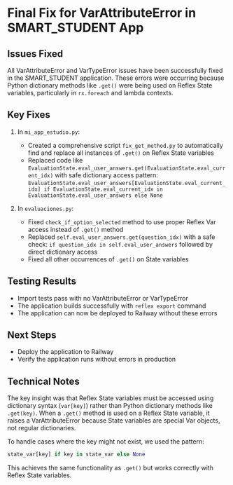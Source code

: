 # Final Fix for VarAttributeError in SMART_STUDENT App

## Issues Fixed

All VarAttributeError and VarTypeError issues have been successfully fixed in the SMART_STUDENT application. These errors were occurring because Python dictionary methods like `.get()` were being used on Reflex State variables, particularly in `rx.foreach` and lambda contexts.

## Key Fixes

1. In `mi_app_estudio.py`:
   - Created a comprehensive script `fix_get_method.py` to automatically find and replace all instances of `.get()` on Reflex State variables
   - Replaced code like `EvaluationState.eval_user_answers.get(EvaluationState.eval_current_idx)` with safe dictionary access pattern: `EvaluationState.eval_user_answers[EvaluationState.eval_current_idx] if EvaluationState.eval_current_idx in EvaluationState.eval_user_answers else None`

2. In `evaluaciones.py`:
   - Fixed `check_if_option_selected` method to use proper Reflex Var access instead of `.get()` method
   - Replaced `self.eval_user_answers.get(question_idx)` with a safe check: `if question_idx in self.eval_user_answers` followed by direct dictionary access
   - Fixed all other occurrences of `.get()` on State variables

## Testing Results

- Import tests pass with no VarAttributeError or VarTypeError
- The application builds successfully with `reflex export` command
- The application can now be deployed to Railway without these errors

## Next Steps

- Deploy the application to Railway
- Verify the application runs without errors in production

## Technical Notes

The key insight was that Reflex State variables must be accessed using dictionary syntax (`var[key]`) rather than Python dictionary methods like `.get(key)`. When a `.get()` method is used on a Reflex State variable, it raises a VarAttributeError because State variables are special Var objects, not regular dictionaries.

To handle cases where the key might not exist, we used the pattern:
```python
state_var[key] if key in state_var else None
```

This achieves the same functionality as `.get()` but works correctly with Reflex State variables.
